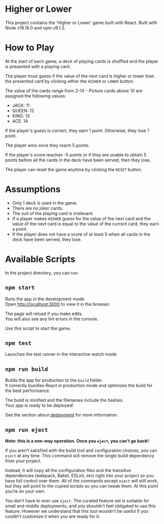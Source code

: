 # Higher or Lower

This project contains the 'Higher or Lower' game built with React.
Built with Node v16.16.0 and npm v9.1.3.

# How to Play

At the start of each game, a deck of playing cards is shuffled and
the player is presented with a playing card. 

The player must guess if the value of the next card is higher 
or lower than the presented card by clicking either the `HIGHER` or `LOWER` button.

The value of the cards range from 2-14 - Picture cards above 10 are assigned the following values:
- JACK: 11
- QUEEN: 12
- KING: 13
- ACE: 14

If the player's guess is correct, they earn 1 point. Otherwise, they lose 1 point.

The player wins once they reach 5 points.

If the player's score reaches -5 points or if they are unable to obtain 5 points before
all the cards in the deck have been served, then they lose. 

The player can reset the game anytime by clicking the `RESET` button.

# Assumptions
- Only 1 deck is used in the game.
- There are no joker cards.
- The suit of the playing card is irrelevant.
- If a player makes `HIGHER` guess for the value of the next card and the value of the next card is
  equal to the value of the current card, they earn a point.
- If the player does not have a score of at least 5 when all cards in the deck have been served, they lose.

# Available Scripts

In the project directory, you can run:

## `npm start`

Runs the app in the development mode.\
Open [http://localhost:3000](http://localhost:3000) to view it in the browser.

The page will reload if you make edits.\
You will also see any lint errors in the console.

Use this script to start the game.

## `npm test`

Launches the test runner in the interactive watch mode.

## `npm run build`

Builds the app for production to the `build` folder.\
It correctly bundles React in production mode and optimizes the build for the best performance.

The build is minified and the filenames include the hashes.\
Your app is ready to be deployed!

See the section about [deployment](https://facebook.github.io/create-react-app/docs/deployment) for more information.

## `npm run eject`

**Note: this is a one-way operation. Once you `eject`, you can’t go back!**

If you aren’t satisfied with the build tool and configuration choices, you can `eject` at any time. This command will remove the single build dependency from your project.

Instead, it will copy all the configuration files and the transitive dependencies (webpack, Babel, ESLint, etc) right into your project so you have full control over them. All of the commands except `eject` will still work, but they will point to the copied scripts so you can tweak them. At this point you’re on your own.

You don’t have to ever use `eject`. The curated feature set is suitable for small and middle deployments, and you shouldn’t feel obligated to use this feature. However we understand that this tool wouldn’t be useful if you couldn’t customize it when you are ready for it.

